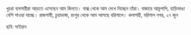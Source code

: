 খুচরা ব্যবসায়ীরা আড়তে এসেছেন আম কিনতে। বাক্স থেকে আম দেখে নিচ্ছেন তাঁরা। বাজারে আম্রপালি, হাড়িভাঙা বেশি পাওয়া যাচ্ছে। রাজশাহী, চুয়াডাঙ্গা, রংপুর থেকে আম আসছে বরিশালে। কলাপট্টি, বরিশাল নগর, ২৭ জুন

ছবি: সাইয়ান
